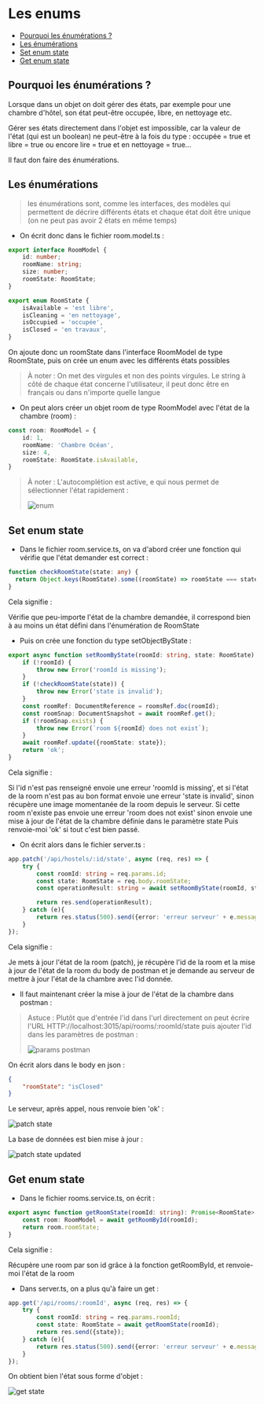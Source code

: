 # Les enums

* [Pourquoi les énumérations ?](#pourquoi-les-énumérations-?)
* [Les énumérations](#les-énumérations)
* [Set enum state](#set-enum-state)
* [Get enum state](#get-enum-state)

## Pourquoi les énumérations ?

Lorsque dans un objet on doit gérer des états, par exemple pour une chambre d'hôtel, son état peut-être occupée, libre,
en nettoyage etc.

Gérer ses états directement dans l'objet est impossible, car la valeur de l'état (qui est un boolean) ne peut-être à la
fois du type : occupée = true et libre = true ou encore lire = true et en nettoyage = true...

Il faut don faire des énumérations.

## Les énumérations

> les énumérations sont, comme les interfaces, des modèles qui permettent de décrire différents états et chaque état
> doit être unique (on ne peut pas avoir 2 états en même temps)

* On écrit donc dans le fichier room.model.ts :

```typescript
export interface RoomModel {
    id: number;
    roomName: string;
    size: number;
    roomState: RoomState;
}

export enum RoomState {
    isAvailable = 'est libre',
    isCleaning = 'en nettoyage',
    isOccupied = 'occupée',
    isClosed = 'en travaux',
}
```
On ajoute donc un roomState dans l'interface RoomModel de type RoomState, puis on crée un enum avec les différents états possibles

> À noter : On met des virgules et non des points virgules. Le string à côté de chaque état concerne l'utilisateur, il peut
> donc être en français ou dans n'importe quelle langue

* On peut alors créer un objet room de type RoomModel avec l'état de la chambre (room) :

```typescript
const room: RoomModel = {
    id: 1,
    roomName: 'Chambre Océan',
    size: 4,
    roomState: RoomState.isAvailable,
}
```

> À noter : L'autocomplétion est active, e qui nous permet de sélectionner l'état rapidement :
>
> ![enum](img/enum.PNG)

## Set enum state

* Dans le fichier room.service.ts, on va d'abord créer une fonction qui vérifie que l'état demander est correct :

```typescript
function checkRoomState(state: any) {
  return Object.keys(RoomState).some((roomState) => roomState === state);
}
```

Cela signifie :

Vérifie que peu-importe l'état de la chambre demandée, il correspond bien à au moins un état défini dans l'énumération de RoomState

* Puis on crée une fonction du type setObjectByState :

```typescript
export async function setRoomByState(roomId: string, state: RoomState): Promise<string> {
    if (!roomId) {
        throw new Error('roomId is missing');
    }
    if (!checkRoomState(state)) {
        throw new Error('state is invalid');
    }
    const roomRef: DocumentReference = roomsRef.doc(roomId);
    const roomSnap: DocumentSnapshot = await roomRef.get();
    if (!roomSnap.exists) {
        throw new Error(`room ${roomId} does not exist`);
    }
    await roomRef.update({roomState: state});
    return 'ok';
}
```

Cela signifie :

Si l'id n'est pas renseigné envoie une erreur 'roomId is missing', et si l'état de la room n'est pas au bon format envoie
une erreur 'state is invalid', sinon récupère une image momentanée de la room depuis le serveur. Si cette room n'existe pas
envoie une erreur 'room does not exist' sinon envoie une mise à jour de l'état de la chambre définie dans le paramètre state
Puis renvoie-moi 'ok' si tout c'est bien passé.

* On écrit alors dans le fichier server.ts :

```typescript
app.patch('/api/hostels/:id/state', async (req, res) => {
    try {
        const roomId: string = req.params.id;
        const state: RoomState = req.body.roomState;
        const operationResult: string = await setRoomByState(roomId, state);

        return res.send(operationResult);
    } catch (e){
        return res.status(500).send({error: 'erreur serveur' + e.message});
    }
});
```

Cela signifie :

Je mets à jour l'état de la room (patch), je récupère l'id de la room et la mise à jour de l'état de la room du body de postman
et je demande au serveur de mettre à jour l'état de la chambre avec l'id donnée.

* Il faut maintenant créer la mise à jour de l'état de la chambre dans postman :

> Astuce : Plutôt que d'entrée l'id dans l'url directement on peut écrire l'URL HTTP://localhost:3015/api/rooms/:roomId/state
> puis ajouter l'id dans les paramètres de postman :
> 
> ![params postman](img/params%20postman.PNG)

On écrit alors dans le body en json :

```json
{
    "roomState": "isClosed"
}
```

Le serveur, après appel, nous renvoie bien 'ok' :

![patch state](img/patch%20state.PNG)

La base de données est bien mise à jour :

![patch state updated](img/patch%20state%20updated.PNG)

## Get enum state

* Dans le fichier rooms.service.ts, on écrit :

```typescript
export async function getRoomState(roomId: string): Promise<RoomState> {
    const room: RoomModel = await getRoomById(roomId);
    return room.roomState;
}
```

Cela signifie :

Récupère une room par son id grâce à la fonction getRoomById, et renvoie-moi l'état de la room

* Dans server.ts, on a plus qu'à faire un get :

```typescript
app.get('/api/rooms/:roomId', async (req, res) => {
    try {
        const roomId: string = req.params.roomId;
        const state: RoomState = await getRoomState(roomId);
        return res.send({state});
    } catch (e){
        return res.status(500).send({error: 'erreur serveur' + e.message});
    }
});
```

On obtient bien l'état sous forme d'objet :

![get state](img/get%20state.PNG)

